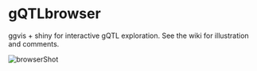 gQTLbrowser
===========

ggvis + shiny for interactive gQTL exploration.   See the wiki for illustration and comments.

![browserShot]("gqbrowse.png")
